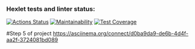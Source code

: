 ### Hexlet tests and linter status:
[![Actions Status](https://github.com/LinarAlex/java-project-71/actions/workflows/hexlet-check.yml/badge.svg)](https://github.com/LinarAlex/java-project-71/actions)
[![Maintainability](https://api.codeclimate.com/v1/badges/3bd88c49041efa9dcd81/maintainability)](https://codeclimate.com/github/LinarAlex/java-project-71/maintainability)
[![Test Coverage](https://api.codeclimate.com/v1/badges/3bd88c49041efa9dcd81/test_coverage)](https://codeclimate.com/github/LinarAlex/java-project-71/test_coverage)

#Step 5 of project
https://asciinema.org/connect/d0ba9da9-de6b-4d4f-aa2f-3724081bd089

